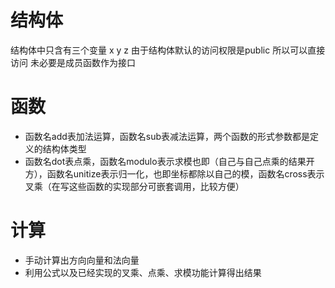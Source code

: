 # 结构体
结构体中只含有三个变量 x y z 由于结构体默认的访问权限是public 所以可以直接访问 未必要是成员函数作为接口  

# 函数
* 函数名add表加法运算，函数名sub表减法运算，两个函数的形式参数都是定义的结构体类型
* 函数名dot表点乘，函数名modulo表示求模也即（自己与自己点乘的结果开方），函数名unitize表示归一化，也即坐标都除以自己的模，函数名cross表示叉乘（在写这些函数的实现部分可嵌套调用，比较方便）

# 计算
* 手动计算出方向向量和法向量
* 利用公式以及已经实现的叉乘、点乘、求模功能计算得出结果